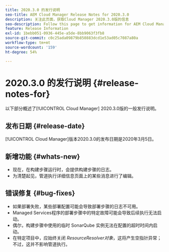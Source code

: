 ```yaml
---
title: 2020.3.0 的发行说明
seo-title: AEM Cloud Manager Release Notes for 2020.3.0
description: 关注此页面，获取Cloud Manager 2020.3.0版的信息
seo-description: Follow this page to get information for AEM Cloud Manager Release 2020.3.0
feature: Release Information
exl-id: 1bebb051-0936-445e-a5de-8bb9063f3fb8
source-git-commit: c0c25ada09879b850883dcd1e53ad05c7087a80a
workflow-type: tm+mt
source-wordcount: '159'
ht-degree: 54%

---
```


# 2020.3.0 的发行说明 {#release-notes-for}

以下部分概述了[!UICONTROL Cloud Manager] 2020.3.0版的一般发行说明。

## 发布日期 {#release-date}

[!UICONTROL Cloud Manager]版本2020.3.0的发布日期是2020年3月5日。

## 新增功能 {#whats-new}

* 现在，在构建步骤运行时，会提供构建步骤的日志。
* 为清楚起见，管道执行详细信息页面上的某些消息进行了编辑。

## 错误修复 {#bug-fixes}

* 如果部署失败，某些部署配置可能会导致部署步骤的日志不可用。
* Managed Services程序的部署步骤中的特定故障可能会导致后续执行无法启动。
* 偶尔，构建步骤中使用的临时 SonarQube 实例无法在配置的超时时间内启动。
* 在特定项目中，应始终关闭 *ResourceResolver对象*，这将产生空指针异常；不过，这并不影响管道执行。

